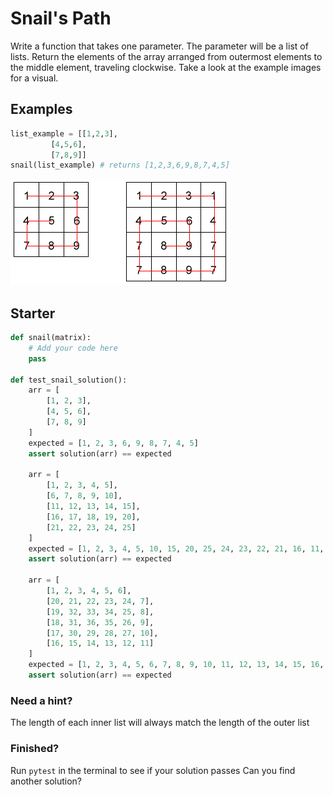# Snail's Path

Write a function that takes one parameter. The parameter will be a list of lists. Return the elements of the array arranged from outermost elements to the middle element, traveling clockwise. Take a look at the example images for a visual.

## Examples
```py
list_example = [[1,2,3],
         [4,5,6],
         [7,8,9]]
snail(list_example) # returns [1,2,3,6,9,8,7,4,5]
```
![Snail Pattern](./snail.png)


## Starter
```py
def snail(matrix):
    # Add your code here
    pass

def test_snail_solution():
    arr = [
        [1, 2, 3],
        [4, 5, 6],
        [7, 8, 9]
    ]
    expected = [1, 2, 3, 6, 9, 8, 7, 4, 5]
    assert solution(arr) == expected

    arr = [
        [1, 2, 3, 4, 5],
        [6, 7, 8, 9, 10],
        [11, 12, 13, 14, 15],
        [16, 17, 18, 19, 20],
        [21, 22, 23, 24, 25]
    ]
    expected = [1, 2, 3, 4, 5, 10, 15, 20, 25, 24, 23, 22, 21, 16, 11, 6, 7, 8, 9, 14, 19, 18, 17, 12, 13]
    assert solution(arr) == expected

    arr = [
        [1, 2, 3, 4, 5, 6],
        [20, 21, 22, 23, 24, 7],
        [19, 32, 33, 34, 25, 8],
        [18, 31, 36, 35, 26, 9],
        [17, 30, 29, 28, 27, 10],
        [16, 15, 14, 13, 12, 11]
    ]
    expected = [1, 2, 3, 4, 5, 6, 7, 8, 9, 10, 11, 12, 13, 14, 15, 16, 17, 18, 19, 20, 21, 22, 23, 24, 25, 26, 27, 28, 29, 30, 31, 32, 33, 34, 35, 36]
    assert solution(arr) == expected

```


### Need a hint?
The length of each inner list will always match the length of the outer list

### Finished?
Run `pytest` in the terminal to see if your solution passes
Can you find another solution?

